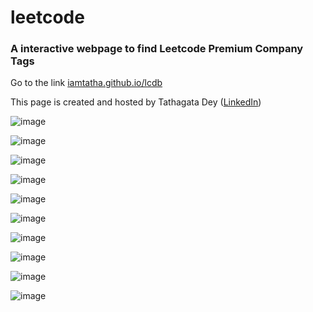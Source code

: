 # leetcode

### A interactive webpage to find Leetcode Premium Company Tags 
Go to the link [iamtatha.github.io/lcdb](iamtatha.github.io/lcdb)

This page is created and hosted by Tathagata Dey ([LinkedIn](https://www.linkedin.com/in/tathagata-dey-580245172/))



![image](https://github.com/user-attachments/assets/e90fd7d7-4682-40e5-a968-9fc3af7ef6b4)


![image](https://github.com/user-attachments/assets/00161f96-2516-4c98-bb6d-82895a527566)


![image](https://github.com/user-attachments/assets/dca0f1cf-722c-417a-91a3-2d45115a2afe)


![image](https://github.com/user-attachments/assets/2d3e4fef-bb60-4f2a-ba46-5b74328703e7)


![image](https://github.com/user-attachments/assets/0c8b8fef-e5eb-41ef-ab7b-7578d1122dcb)


![image](https://github.com/user-attachments/assets/3a0e9fb8-3784-4063-8a57-f5001481ac03)


![image](https://github.com/user-attachments/assets/b33cabf7-30fb-4da9-9a66-1f73e7ee54d1)


![image](https://github.com/user-attachments/assets/c3c77aec-0752-4f4c-8e0b-da27608be29b)


![image](https://github.com/user-attachments/assets/bf4f1ef6-1883-4edf-93c1-17fa35a6119d)


![image](https://github.com/user-attachments/assets/d6ddddd7-78a9-4513-ab1a-660c8b8cca72)


